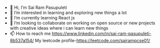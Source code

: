 - 👋 Hi, I’m Sai Ram Pasupuleti
- 👀 I’m interested in learning and exploring new things a lot
- 🌱 I’m currently learning React js
- 💞️ I’m looking to collaborate on working on open source or new projects with creative ideas where i can learn new things
- 📫 How to reach me https://www.linkedin.com/in/sai-ram-pasupuleti-8b537a154/
My leetcode profile-https://leetcode.com/sairampcse01/

<!---
sairampcse01/sairampcse01 is a ✨ special ✨ repository because its `README.md` (this file) appears on your GitHub profile.
You can click the Preview link to take a look at your changes.
--->
